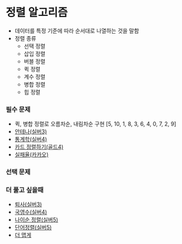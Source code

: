 # 정렬 알고리즘
- 데이터를 특정 기준에 따라 순서대로 나열하는 것을 말함
- 정렬 종류
  * 선택 정렬
  * 삽입 정렬
  * 버블 정렬
  * 퀵 정렬
  * 계수 정렬
  * 병합 정렬
  * 힙 정렬

### 필수 문제
- 퀵, 병합 정렬로 오름차순, 내림차순 구현 [5, 10, 1, 8, 3, 6, 4, 0, 7, 2, 9]
- [안테나(실버3)](https://www.acmicpc.net/problem/18310 "백준")
- [통계학(실버4)](https://www.acmicpc.net/problem/2108 "백준")
- [카드 정렬하기(골드4)](https://www.acmicpc.net/problem/1715 "백준")
- [실패율(카카오)](https://programmers.co.kr/learn/courses/30/lessons/42889 "프로그래머스")


### 선택 문제


### 더 풀고 싶을때
- [퇴사(실버3)](https://www.acmicpc.net/problem/14501 "백준")
- [국영수(실버4)](https://www.acmicpc.net/problem/10825 "백준")
- [나이순 정렬(실버5)](https://www.acmicpc.net/problem/10814 "백준")
- [단어정렬(실버5)](https://www.acmicpc.net/problem/1181 "백준")
- [더 맵게](https://programmers.co.kr/learn/courses/30/lessons/42626 "프로그래머스")

